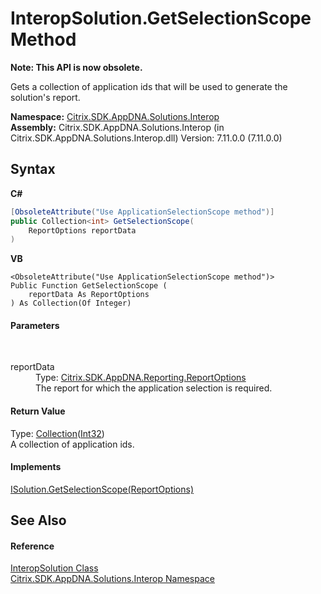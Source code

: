 # InteropSolution.GetSelectionScope Method 
 

**Note: This API is now obsolete.**

Gets a collection of application ids that will be used to generate the solution's report.

**Namespace:**&nbsp;<a href="9b022d31-dfbd-e494-2a35-12a59446d9d6">Citrix.SDK.AppDNA.Solutions.Interop</a><br />**Assembly:**&nbsp;Citrix.SDK.AppDNA.Solutions.Interop (in Citrix.SDK.AppDNA.Solutions.Interop.dll) Version: 7.11.0.0 (7.11.0.0)

## Syntax

**C#**
```csharp
[ObsoleteAttribute("Use ApplicationSelectionScope method")]
public Collection<int> GetSelectionScope(
	ReportOptions reportData
)
```

**VB**
```vbnet
<ObsoleteAttribute("Use ApplicationSelectionScope method")>
Public Function GetSelectionScope ( 
	reportData As ReportOptions
) As Collection(Of Integer)
```


#### Parameters
&nbsp;<dl><dt>reportData</dt><dd>Type: <a href="82524f79-8658-d7a8-74fa-851734eb48fa">Citrix.SDK.AppDNA.Reporting.ReportOptions</a><br />The report for which the application selection is required.</dd></dl>

#### Return Value
Type: <a href="http://msdn2.microsoft.com/en-us/library/ms132397" target="_blank">Collection</a>(<a href="http://msdn2.microsoft.com/en-us/library/td2s409d" target="_blank">Int32</a>)<br />A collection of application ids.

#### Implements
<a href="4883af2e-79ca-4c03-4f00-bddf19f71969">ISolution.GetSelectionScope(ReportOptions)</a><br />

## See Also


#### Reference
<a href="f5c6f00f-ab04-119f-5147-d0ad15aef792">InteropSolution Class</a><br /><a href="9b022d31-dfbd-e494-2a35-12a59446d9d6">Citrix.SDK.AppDNA.Solutions.Interop Namespace</a><br />
